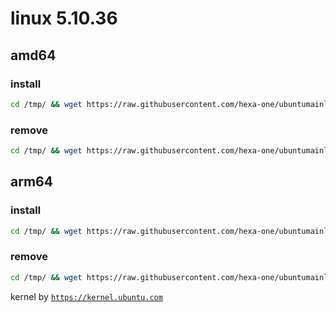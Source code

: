 # linux 5.10.36

## amd64

### install
```bash
cd /tmp/ && wget https://raw.githubusercontent.com/hexa-one/ubuntumainline/main/catalog/5.10.36/install.sh && chmod +x install.sh && sudo ./install.sh -amd
```
### remove
```bash
cd /tmp/ && wget https://raw.githubusercontent.com/hexa-one/ubuntumainline/main/catalog/5.10.36/install.sh && chmod +x install.sh && sudo ./install.sh -r
```
## arm64

### install
```bash
cd /tmp/ && wget https://raw.githubusercontent.com/hexa-one/ubuntumainline/main/catalog/5.10.36/install.sh && chmod +x install.sh && sudo ./install.sh -arm
```
### remove
```bash
cd /tmp/ && wget https://raw.githubusercontent.com/hexa-one/ubuntumainline/main/catalog/5.10.36/install.sh && chmod +x install.sh && sudo ./install.sh -r
```


kernel by [`https://kernel.ubuntu.com`](https://kernel.ubuntu.com/)
